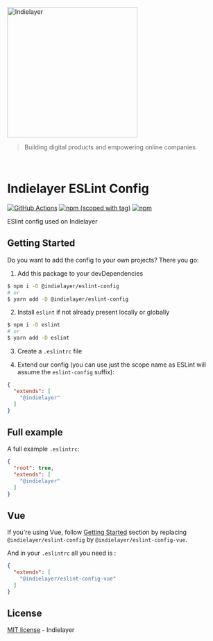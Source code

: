 <a href="https://indielayer.com/">
  <img src="https://user-images.githubusercontent.com/3942799/90314498-25807a80-df0c-11ea-9e3a-b2b919bc9f10.png" alt="Indielayer" width="300" />
</a>

> Building digital products and empowering online companies

<br/>

# Indielayer ESLint Config

[![GitHub Actions](https://github.com/indielayer/eslint-config/workflows/ci/badge.svg?branch=master)](https://github.com/indielayer/eslint-config/actions?query=workflow%3Aci)
[![npm (scoped with tag)](https://flat.badgen.net/npm/v/@indielayer/eslint-config)](https://npmjs.com/package/@indielayer/eslint-config)
[![npm](https://flat.badgen.net/npm/dt/@indielayer/eslint-config)](https://npmjs.com/package/@indielayer/eslint-config)

ESlint config used on Indielayer

## Getting Started

Do you want to add the config to your own projects? There you go:

1. Add this package to your devDependencies

```bash
$ npm i -D @indielayer/eslint-config
# or
$ yarn add -D @indielayer/eslint-config
```

2. Install `eslint` if not already present locally or globally

```bash
$ npm i -D eslint
# or
$ yarn add -D eslint
```

3. Create a `.eslintrc` file

4. Extend our config (you can use just the scope name as ESLint will assume the `eslint-config` suffix):

```json
{
  "extends": [
    "@indielayer"
  ]
}
```

## Full example

A full example `.eslintrc`:

```json
{
  "root": true,
  "extends": [
    "@indielayer"
  ]
}
```

## Vue

If you're using Vue, follow [Getting Started](#getting-started) section by replacing `@indielayer/eslint-config` by `@indielayer/eslint-config-vue`.

And in your `.eslintrc` all you need is :

```json
{
  "extends": [
    "@indielayer/eslint-config-vue"
  ]
}
```

## License

[MIT license](https://github.com/indielayer/eslint-config/blob/master/LICENSE) - Indielayer
